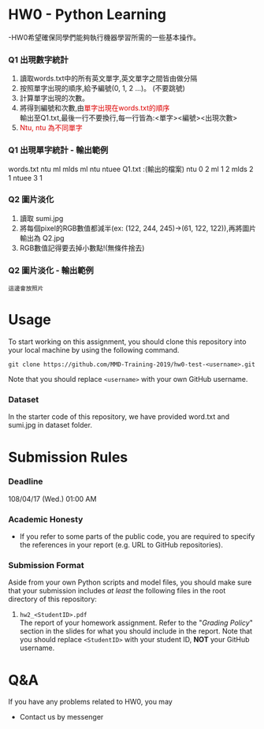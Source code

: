# HW0 - Python Learning

-HW0希望確保同學們能夠執行機器學習所需的一些基本操作。

### Q1 出現數字統計
 1. 讀取words.txt中的所有英文單字,英文單字之間皆由<space>做分隔
 2. 按照單字出現的順序,給予編號(0, 1, 2 ...)。 (不要跳號)
 3. 計算單字出現的次數。
 4. 將得到編號和次數,由<font color="#dd000">單字出現在words.txt的順序</font><br />輸出至Q1.txt,最後一行不要換行,每一行皆為:<單字><space><編號><space><出現次數>
 5. <font color="#dd0000">Ntu, ntu 為不同單字</font><br /> 

### Q1 出現單字統計 - 輸出範例
words.txt 
    ntu ml mlds ml ntu ntuee
Q1.txt :(輸出的檔案)
    ntu 0 2
    ml 1 2
    mlds 2 1
    ntuee 3 1

### Q2 圖片淡化
 1. 讀取 sumi.jpg
 2. 將每個pixel的RGB數值都減半(ex: (122, 244, 245)->(61, 122, 122)),再將圖片輸出為 Q2.jpg
 3. RGB數值記得要去掉小數點!(無條件捨去)

### Q2 圖片淡化 - 輸出範例
    這邊會放照片

# Usage
To start working on this assignment, you should clone this repository into your local machine by using the following command.

    git clone https://github.com/MMD-Training-2019/hw0-test-<username>.git
Note that you should replace `<username>` with your own GitHub username.

### Dataset
In the starter code of this repository, we have provided word.txt and sumi.jpg in dataset folder.

# Submission Rules
### Deadline
108/04/17 (Wed.) 01:00 AM

### Academic Honesty
-   If you refer to some parts of the public code, you are required to specify the references in your report (e.g. URL to GitHub repositories).      

### Submission Format
Aside from your own Python scripts and model files, you should make sure that your submission includes *at least* the following files in the root directory of this repository:
 1.   `hw2_<StudentID>.pdf`  
The report of your homework assignment. Refer to the "*Grading Policy*" section in the slides for what you should include in the report. Note that you should replace `<StudentID>` with your student ID, **NOT** your GitHub username.

# Q&A
If you have any problems related to HW0, you may
- Contact us by messenger
